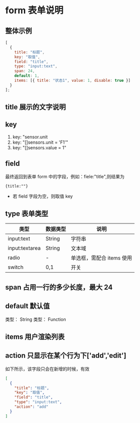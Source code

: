 # form 表单说明

## 整体示例

```js
[
  {
    title: "标题",
    key: "取值",
    field: "title",
    type: "input:text",
    span: 24,
    default: 1,
    items: [{ title: "状态1", value: 1, disable: true }]
  }
];
```

## title 展示的文字说明

## key

1. key: "sensor.unit
2. key: "[]sensors.unit = 'F1'"
3. key: "[]sensors.value = 1"

## field

最终返回到表单 form 中的字段，例如：fiele:"title",则结果为

```
{title:""}
```

- 若 field 字段为空，则取值 key

## type 表单类型

| 类型           | 数据类型 | 说明                      |
| -------------- | -------- | ------------------------- |
| input:text     | String   | 字符串                    |
| input:textarea | String   | 文本域                    |
| radio          | -        | 单选框，需配合 items 使用 |
| switch         | 0,1      | 开关                      |

## span 占用一行的多少长度，最大 24

## default 默认值

类型： String
类型： Function

## items 用户渲染列表

## action 只显示在某个行为下['add','edit']

如下所示，该字段只会在新增的时候，有效

```json
[
  {
    "title": "标题",
    "key": "取值",
    "field": "title",
    "type": "input:text",
    "action": "add"
  }
]
```
